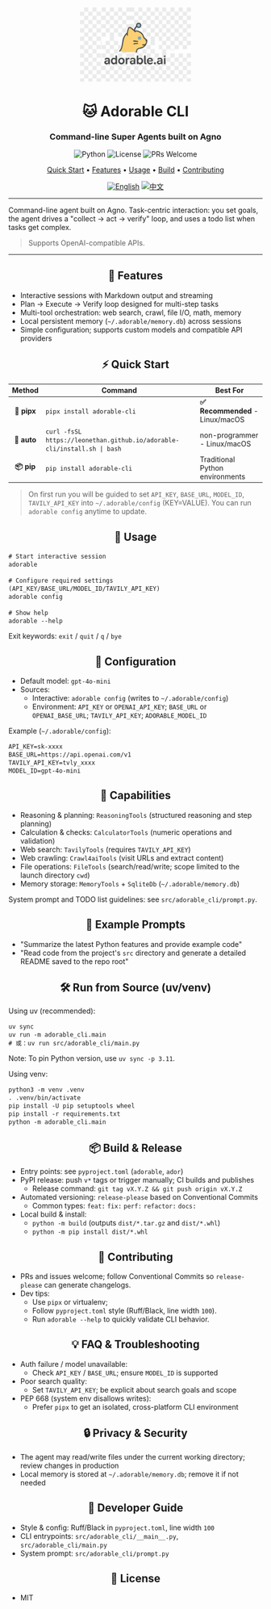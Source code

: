 <div align="center">

<img src="assets/adorable-ai-logo.png" alt="adorable.ai logo" width="220" />

# 🐱 Adorable CLI

### Command-line Super Agents built on Agno

<p align="center">
  <img src="https://img.shields.io/badge/python-3.10%2B-blue.svg" alt="Python">
  <img src="https://img.shields.io/badge/License-MIT-yellow.svg" alt="License">
  <img src="https://img.shields.io/badge/PRs-welcome-brightgreen.svg" alt="PRs Welcome">
</p>

<p align="center">
  <a href="#quick-start">Quick Start</a> •
  <a href="#features">Features</a> •
  <a href="#usage">Usage</a> •
  <a href="#build">Build</a> •
  <a href="#contributing">Contributing</a>
</p>

<p align="center">
  <a href="README.md"><img src="https://img.shields.io/badge/EN-English-blue" alt="English"></a>
  <a href="README.zh-CN.md"><img src="https://img.shields.io/badge/🇨🇳_中文-red" alt="中文"></a>
</p>

</div>

---

Command-line agent built on Agno. Task-centric interaction: you set goals, the agent drives a "collect → act → verify" loop, and uses a todo list when tasks get complex.

> Supports OpenAI-compatible APIs.

---

<div align="center">

<a id="features"></a>
## 🧩 Features

</div>

- Interactive sessions with Markdown output and streaming
- Plan → Execute → Verify loop designed for multi-step tasks
- Multi-tool orchestration: web search, crawl, file I/O, math, memory
- Local persistent memory (`~/.adorable/memory.db`) across sessions
- Simple configuration; supports custom models and compatible API providers

<div align="center">

<a id="quick-start"></a>
## ⚡ Quick Start

| Method | Command | Best For |
|:------:|---------|----------|
| **🐍 pipx** | `pipx install adorable-cli` | **✅ Recommended** - Linux/macOS |
| **🚗 auto** | `curl -fsSL https://leonethan.github.io/adorable-cli/install.sh \| bash` | non-programmer - Linux/macOS |
| **📦 pip** | `pip install adorable-cli` | Traditional Python environments |

</div>

> On first run you will be guided to set `API_KEY`, `BASE_URL`, `MODEL_ID`, `TAVILY_API_KEY` into `~/.adorable/config` (KEY=VALUE). You can run `adorable config` anytime to update.

<div align="center">

<a id="usage"></a>
## 🚀 Usage

</div>

```
# Start interactive session
adorable

# Configure required settings (API_KEY/BASE_URL/MODEL_ID/TAVILY_API_KEY)
adorable config

# Show help
adorable --help
```

Exit keywords: `exit` / `quit` / `q` / `bye`

<div align="center">

## 🔧 Configuration

</div>

- Default model: `gpt-4o-mini`
- Sources:
  - Interactive: `adorable config` (writes to `~/.adorable/config`)
  - Environment: `API_KEY` or `OPENAI_API_KEY`; `BASE_URL` or `OPENAI_BASE_URL`; `TAVILY_API_KEY`; `ADORABLE_MODEL_ID`

Example (`~/.adorable/config`):

```
API_KEY=sk-xxxx
BASE_URL=https://api.openai.com/v1
TAVILY_API_KEY=tvly_xxxx
MODEL_ID=gpt-4o-mini
```

<div align="center">

## 🧠 Capabilities

</div>

- Reasoning & planning: `ReasoningTools` (structured reasoning and step planning)
- Calculation & checks: `CalculatorTools` (numeric operations and validation)
- Web search: `TavilyTools` (requires `TAVILY_API_KEY`)
- Web crawling: `Crawl4aiTools` (visit URLs and extract content)
- File operations: `FileTools` (search/read/write; scope limited to the launch directory `cwd`)
- Memory storage: `MemoryTools` + `SqliteDb` (`~/.adorable/memory.db`)

System prompt and TODO list guidelines: see `src/adorable_cli/prompt.py`.

<div align="center">

## 🧪 Example Prompts

</div>

- "Summarize the latest Python features and provide example code"
- "Read code from the project's `src` directory and generate a detailed README saved to the repo root"

<div align="center">

## 🛠️ Run from Source (uv/venv)

</div>

Using uv (recommended):

```
uv sync
uv run -m adorable_cli.main
# 或：uv run src/adorable_cli/main.py
```

Note: To pin Python version, use `uv sync -p 3.11`.

Using venv:

```
python3 -m venv .venv
. .venv/bin/activate
pip install -U pip setuptools wheel
pip install -r requirements.txt
python -m adorable_cli.main
```

<div align="center">

<a id="build"></a>
## 📦 Build & Release

</div>

- Entry points: see `pyproject.toml` (`adorable`, `ador`)
- PyPI release: push `v*` tags or trigger manually; CI builds and publishes
  - Release command: `git tag vX.Y.Z && git push origin vX.Y.Z`
- Automated versioning: `release-please` based on Conventional Commits
  - Common types: `feat:` `fix:` `perf:` `refactor:` `docs:`
- Local build & install:
  - `python -m build` (outputs `dist/*.tar.gz` and `dist/*.whl`)
  - `python -m pip install dist/*.whl`

<div align="center">

<a id="contributing"></a>
## 🤝 Contributing

</div>

- PRs and issues welcome; follow Conventional Commits so `release-please` can generate changelogs.
- Dev tips:
  - Use `pipx` or virtualenv;
  - Follow `pyproject.toml` style (Ruff/Black, line width `100`).
  - Run `adorable --help` to quickly validate CLI behavior.

<div align="center">

## 💡 FAQ & Troubleshooting

</div>

- Auth failure / model unavailable:
  - Check `API_KEY` / `BASE_URL`; ensure `MODEL_ID` is supported
- Poor search quality:
  - Set `TAVILY_API_KEY`; be explicit about search goals and scope
- PEP 668 (system env disallows writes):
  - Prefer `pipx` to get an isolated, cross-platform CLI environment

<div align="center">

## 🔒 Privacy & Security

</div>

- The agent may read/write files under the current working directory; review changes in production
- Local memory is stored at `~/.adorable/memory.db`; remove it if not needed

<div align="center">

## 🧭 Developer Guide

</div>

- Style & config: Ruff/Black in `pyproject.toml`, line width `100`
- CLI entrypoints: `src/adorable_cli/__main__.py`, `src/adorable_cli/main.py`
- System prompt: `src/adorable_cli/prompt.py`

<div align="center">

## 📜 License

</div>

- MIT